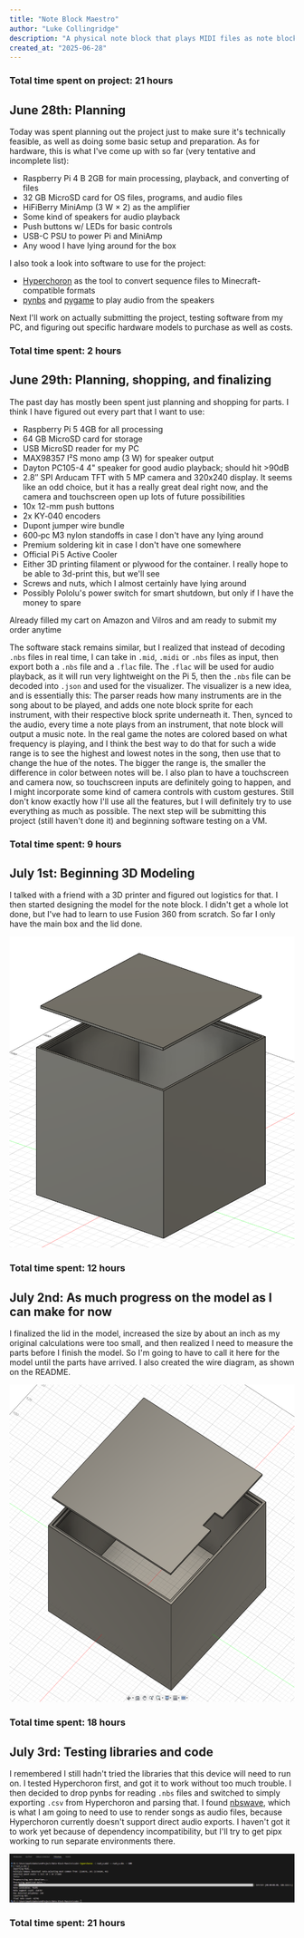 ```yaml
---
title: "Note Block Maestro"
author: "Luke Collingridge"
description: "A physical note block that plays MIDI files as note block audio with a visualizer, and can also convert them to schematic or data pack form for use in-game."
created_at: "2025-06-28"
---
```


### Total time spent on project: 21 hours

## June 28th: Planning

Today was spent planning out the project just to make sure it's technically feasible, as well as doing some basic setup and preparation. As for hardware, this is what I've come up with so far (very tentative and incomplete list):

- Raspberry Pi 4 B 2GB for main processing, playback, and converting of files
- 32 GB MicroSD card for OS files, programs, and audio files
- HiFiBerry MiniAmp (3 W × 2) as the amplifier
- Some kind of speakers for audio playback
- Push buttons w/ LEDs for basic controls
- USB-C PSU to power Pi and MiniAmp
- Any wood I have lying around for the box

I also took a look into software to use for the project:

- [Hyperchoron](https://github.com/thomas-xin/hyperchoron) as the tool to convert sequence files to Minecraft-compatible formats
- [pynbs](https://github.com/OpenNBS/pynbs) and [pygame](https://github.com/pygame/pygame) to play audio from the speakers

Next I'll work on actually submitting the project, testing software from my PC, and figuring out specific hardware models to purchase as well as costs.

### Total time spent: 2 hours

## June 29th: Planning, shopping, and finalizing

The past day has mostly been spent just planning and shopping for parts. I think I have figured out every part that I want to use:

- Raspberry Pi 5 4GB for all processing
- 64 GB MicroSD card for storage
- USB MicroSD reader for my PC
- MAX98357 I²S mono amp (3 W) for speaker output
- Dayton PC105-4 4" speaker for good audio playback; should hit >90dB
- 2.8″ SPI Arducam TFT with 5 MP camera and 320x240 display. It seems like an odd choice, but it has a really great deal right now, and the camera and touchscreen open up lots of future possibilities
- 10x 12-mm push buttons
- 2x KY‑040 encoders
- Dupont jumper wire bundle
- 600‑pc M3 nylon standoffs in case I don't have any lying around
- Premium soldering kit in case I don't have one somewhere
- Official Pi 5 Active Cooler
- Either 3D printing filament or plywood for the container. I really hope to be able to 3d-print this, but we'll see
- Screws and nuts, which I almost certainly have lying around
- Possibly Pololu's power switch for smart shutdown, but only if I have the money to spare

Already filled my cart on Amazon and Vilros and am ready to submit my order anytime

The software stack remains similar, but I realized that instead of decoding `.nbs` files in real time, I can take in `.mid`, `.midi` or `.nbs` files as input, then export both a `.nbs` file and a `.flac` file. The `.flac` will be used for audio playback, as it will run very lightweight on the Pi 5, then the `.nbs` file can be decoded into `.json` and used for the visualizer. The visualizer is a new idea, and is essentially this: The parser reads how many instruments are in the song about to be played, and adds one note block sprite for each instrument, with their respective block sprite underneath it. Then, synced to the audio, every time a note plays from an instrument, that note block will output a music note. In the real game the notes are colored based on what frequency is playing, and I think the best way to do that for such a wide range is to see the highest and lowest notes in the song, then use that to change the hue of the notes. The bigger the range is, the smaller the difference in color between notes will be. I also plan to have a touchscreen and camera now, so touchscreen inputs are definitely going to happen, and I might incorporate some kind of camera controls with custom gestures. Still don't know exactly how I'll use all the features, but I will definitely try to use everything as much as possible. The next step will be submitting this project (still haven't done it) and beginning software testing on a VM.

### Total time spent: 9 hours

## July 1st: Beginning 3D Modeling

I talked with a friend with a 3D printer and figured out logistics for that. I then started designing the model for the note block. I didn't get a whole lot done, but I've had to learn to use Fusion 360 from scratch. So far I only have the main box and the lid done.

![Basic modeling for note block](media/images/screenshot1.png)

### Total time spent: 12 hours

## July 2nd: As much progress on the model as I can make for now

I finalized the lid in the model, increased the size by about an inch as my original calculations were too small, and then realized I need to measure the parts before I finish the model. So I'm going to have to call it here for the model until the parts have arrived. I also created the wire diagram, as shown on the README.

![Finished lid and increased size](media/images/screenshot2.png)

### Total time spent: 18 hours

## July 3rd: Testing libraries and code

I remembered I still hadn't tried the libraries that this device will need to run on. I tested Hyperchoron first, and got it to work without too much trouble. I then decided to drop pynbs for reading `.nbs` files and switched to simply exporting `.csv` from Hyperchoron and parsing that. I found [nbswave](https://github.com/OpenNBS/nbswave), which is what I am going to need to use to render songs as audio files, because Hyperchoron currently doesn't support direct audio exports. I haven't got it to work yet because of dependency incompatibility, but I'll try to get pipx working to run separate environments there.

![Rush E exported successfully](media/images/screenshot3.png)

### Total time spent: 21 hours
